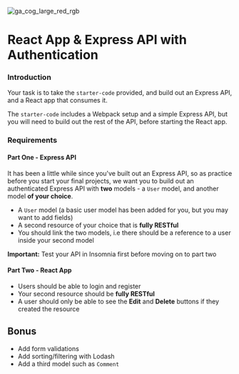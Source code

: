 ![ga_cog_large_red_rgb](https://cloud.githubusercontent.com/assets/40461/8183776/469f976e-1432-11e5-8199-6ac91363302b.png)

# React App & Express API with Authentication

### Introduction

Your task is to take the `starter-code` provided, and build out an Express API, and a React app that consumes it.

The `starter-code` includes a Webpack setup and a simple Express API, but you will need to build out the rest of the API, before starting the React app.

### Requirements

#### Part One - Express API

It has been a little while since you've built out an Express API, so as practice before you start your final projects, we want you to build out an authenticated Express API with **two** models - a `User` model, and another model **of your choice**.

* A `User` model (a basic user model has been added for you, but you may want to add fields)
* A second resource of your choice that is **fully RESTful**
* You should link the two models, i.e there should be a reference to a user inside your second model

**Important:** Test your API in Insomnia first before moving on to part two

#### Part Two - React App

* Users should be able to login and register
* Your second resource should be **fully RESTful**
* A user should only be able to see the **Edit** and **Delete** buttons if they created the resource

## Bonus

* Add form validations
* Add sorting/filtering with Lodash
* Add a third model such as `Comment`
